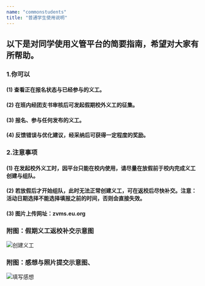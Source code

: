 ```yaml
---
name: "commonstudents"
title: "普通学生使用说明"
---
```


## 以下是对同学使用义管平台的简要指南，希望对大家有所帮助。

### 1.你可以

#### (1) 查看正在报名状态与已经参与的义工。
#### (2) 在班内经团支书审核后可发起假期校外义工的征集。
#### (3) 报名、参与任何发布的义工。
#### (4) 反馈错误与优化建议，经采纳后可获得一定程度的奖励。

### 2.注意事项

#### (1) 在发起校外义工时，因平台只能在校内使用，请尽量在放假前于校内完成义工创建与组队。
#### (2) 若放假后才开始组队，此时无法正常创建义工，可在返校后尽快补交。注意：活动日期选择不能选择填报之前的时间，否则会直接失效。
#### (3) 图片上传网址：zvms.eu.org
### 附图：假期义工返校补交示意图

![创建义工](https://xhfs1.ztytech.com/CA107011/819f7d48084f41b4b79632b94e8c70c9.png)

### 附图：感想与照片提交示意图、

![填写感想](https://xhfs1.ztytech.com/CA107011/44c194fc0f4541a49f991ad6158b675f.png)
